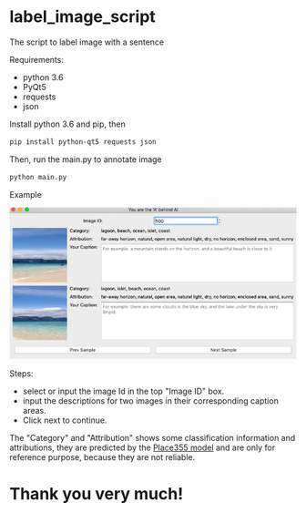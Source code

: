 # label_image_script
The script to label image with a sentence

Requirements:
 * python 3.6
 * PyQt5
 * requests
 * json

Install python 3.6 and pip, then
``` bash
pip install python-qt5 requests json
```

Then, run the main.py to annotate image
``` bash
python main.py
```
Example

![image](example.png)

Steps:
* select or input the image Id in the top "Image ID" box.
* input the descriptions for two images in their corresponding caption areas.
* Click next to continue.

The "Category" and "Attribution" shows some classification information and attributions, they are predicted by the [Place355 model](https://github.com/CSAILVision/places365) and are only for reference purpose, because they are not reliable.

# Thank you very much!
